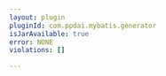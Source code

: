 ```yaml
---
layout: plugin
pluginId: com.ppdai.mybatis.generator
isJarAvailable: true
error: NONE
violations: []

---
```


